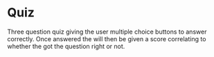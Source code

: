 # Quiz
Three question quiz giving the user multiple choice buttons to answer correctly. Once answered the will then be given a score correlating to whether the got the question right or not.

